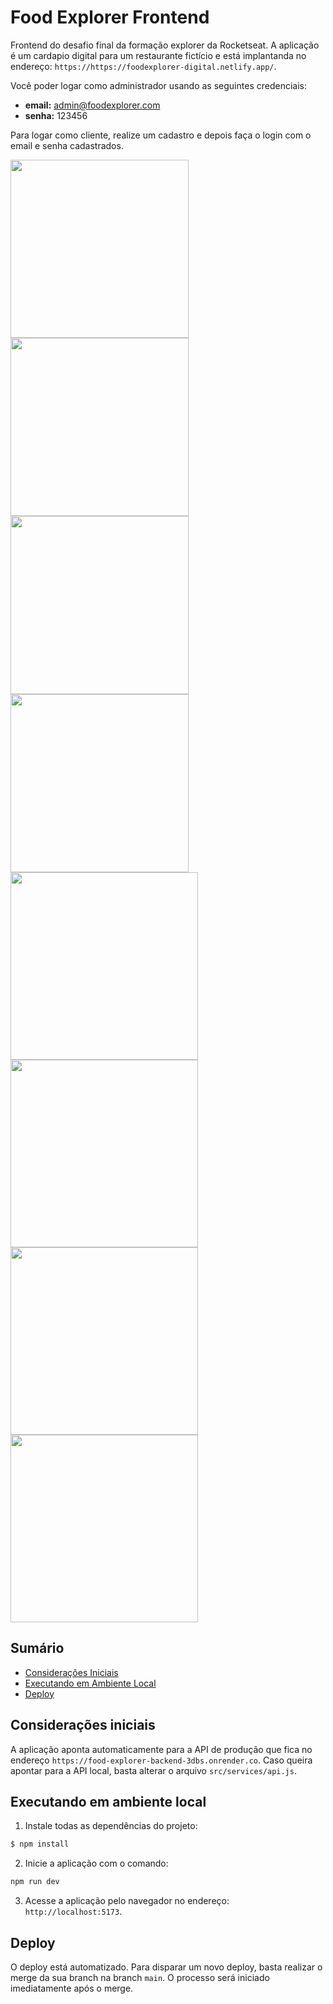 # Food Explorer Frontend

Frontend do desafio final da formação explorer da Rocketseat. A aplicação é um cardapio digital para um restaurante fictício e está implantanda no endereço: `https://https://foodexplorer-digital.netlify.app/`.

Você poder logar como administrador usando as seguintes credenciais:
- **email:** admin@foodexplorer.com
- **senha:** 123456

Para logar como cliente, realize um cadastro e depois faça o login com o email e senha cadastrados.

<img src="https://github.com/user-attachments/assets/cd553b4d-c996-4ce7-a7eb-9b60db4c64ea" width="285">
<img src="https://github.com/user-attachments/assets/1317cd57-d07e-48eb-9d47-9c59a70a53e9" width="285">
<img src="https://github.com/user-attachments/assets/ba7e7515-ded3-4338-a0b3-23624f0ca0e9" width="285">
<img src="https://github.com/user-attachments/assets/fb8cfdeb-1723-4cf4-bbeb-674d2c975bb8" width="285"><br>
<img src="https://github.com/user-attachments/assets/33f7f09b-b7b5-4339-b4c7-078580c6cda9" height="300">
<img src="https://github.com/user-attachments/assets/c28f28cd-da99-419d-be72-86ce19780582" height="300">
<img src="https://github.com/user-attachments/assets/88d5657f-6529-40cd-a49b-abea0befbe6e" height="300">
<img src="https://github.com/user-attachments/assets/a4d6069f-bcb5-4067-8c71-9dbfd5b699b9" height="300">

## Sumário
- [Considerações Iniciais](#considerações-iniciais)
- [Executando em Ambiente Local](#executando-em-ambiente-local)
- [Deploy](#deploy)

## Considerações iniciais
A aplicação aponta automaticamente para a API de produção que fica no endereço `https://food-explorer-backend-3dbs.onrender.co`. Caso queira apontar para a API local, basta alterar o arquivo `src/services/api.js`.

## Executando em ambiente local
1. Instale todas as dependências do projeto:
```sh
$ npm install
```

2. Inicie a aplicação com o comando:
```sh
npm run dev
```

3. Acesse a aplicação pelo navegador no endereço: `http://localhost:5173`.

## Deploy
O deploy está automatizado. Para disparar um novo deploy, basta realizar o merge da sua branch na branch `main`. O processo será iniciado imediatamente após o merge.
